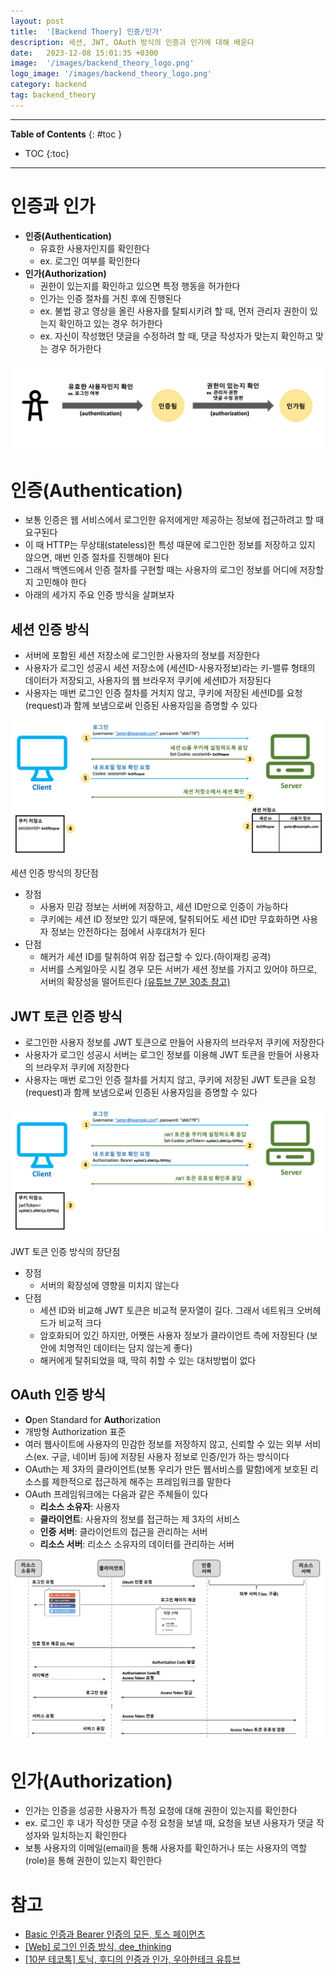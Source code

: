 ```yaml
---
layout: post
title:  '[Backend Thoery] 인증/인가'
description: 세션, JWT, OAuth 방식의 인증과 인가에 대해 배운다
date:   2023-12-08 15:01:35 +0300
image:  '/images/backend_theory_logo.png'
logo_image: '/images/backend_theory_logo.png'
category: backend
tag: backend_theory
---
```


---
**Table of Contents**
{: #toc }
*  TOC
{:toc}

---

# 인증과 인가

- **인증(Authentication)**
  - 유효한 사용자인지를 확인한다 
  - ex. 로그인 여부를 확인한다
- **인가(Authorization)**
  - 권한이 있는지를 확인하고 있으면 특정 행동을 허가한다
  - 인가는 인증 절차를 거친 후에 진행된다
  - ex. 불법 광고 영상을 올린 사용자를 탈퇴시키려 할 때, 먼저 관리자 권한이 있는지 확인하고 있는 경우 허가한다
  - ex. 자신이 작성했던 댓글을 수정하려 할 때, 댓글 작성자가 맞는지 확인하고 맞는 경우 허가한다

![](/images/backend_theory_2.png)

# 인증(Authentication)

- 보통 인증은 웹 서비스에서 로그인한 유저에게만 제공하는 정보에 접근하려고 할 때 요구된다
- 이 때 HTTP는 무상태(stateless)한 특성 때문에 로그인한 정보를 저장하고 있지 않으면, 매번 인증 절차를 진행해야 된다
- 그래서 백엔드에서 인증 절차를 구현할 때는 사용자의 로그인 정보를 어디에 저장할지 고민해야 한다
- 아래의 세가지 주요 인증 방식을 살펴보자

## 세션 인증 방식

- 서버에 포함된 세션 저장소에 로그인한 사용자의 정보를 저장한다
- 사용자가 로그인 성공시 세션 저장소에 (세션ID-사용자정보)라는 키-밸류 형태의 데이터가 저장되고, 사용자의 웹 브라우저 쿠키에 세션ID가 저장된다
- 사용자는 매번 로그인 인증 절차를 거치지 않고, 쿠키에 저장된 세션ID를 요청(request)과 함께 보냄으로써 인증된 사용자임을 증명할 수 있다

![](/images/backend_theory_3.png)

<div class="bell-para">
    <div class="bell-bar">
      <i class="fa-solid fa-bell"></i>
      세션 인증 방식의 장단점
    </div>
    <div class="bell-content">
      <ul>
        <li>장점
          <ul>
            <li>사용자 민감 정보는 서버에 저장하고, 세션 ID만으로 인증이 가능하다</li>
            <li>쿠키에는 세션 ID 정보만 있기 때문에, 탈취되어도 세션 ID만 무효화하면 사용자 정보는 안전하다는 점에서 사후대처가 된다</li>
          </ul>
        </li>
        <li>단점
          <ul>
            <li>해커가 세션 ID를 탈취하여 위장 접근할 수 있다.(하이재킹 공격)</li>
            <li>서버를 스케일아웃 시킬 경우 모든 서버가 세션 정보를 가지고 있어야 하므로, 서버의 확장성을 떨어트린다 <a href='https://www.youtube.com/watch?v=BotXDfBPvDA'>(유튜브 7분 30초 참고)</a></li>
          </ul>
        </li>
      </ul>
    </div>
</div>

## JWT 토큰 인증 방식

- 로그인한 사용자 정보를 JWT 토큰으로 만들어 사용자의 브라우저 쿠키에 저장한다
- 사용자가 로그인 성공시 서버는 로그인 정보를 이용해 JWT 토큰을 만들어 사용자의 브라우저 쿠키에 저장한다
- 사용자는 매번 로그인 인증 절차를 거치지 않고, 쿠키에 저장된 JWT 토큰을 요청(request)과 함께 보냄으로써 인증된 사용자임을 증명할 수 있다

![](/images/backend_theory_4.png)

<div class="bell-para">
    <div class="bell-bar">
      <i class="fa-solid fa-bell"></i>
      JWT 토큰 인증 방식의 장단점
    </div>
    <div class="bell-content">
      <ul>
        <li>장점
          <ul>
            <li>서버의 확장성에 영향을 미치지 않는다</li>
          </ul>
        </li>
        <li>단점
          <ul>
            <li>세션 ID와 비교해 JWT 토큰은 비교적 문자열이 길다. 그래서 네트워크 오버헤드가 비교적 크다</li>
            <li>암호화되어 있긴 하지만, 어쨋든 사용자 정보가 클라이언트 측에 저장된다 (보안에 치명적인 데이터는 담지 않는게 좋다)</li>
            <li>해커에게 탈취되었을 때, 딱히 취할 수 있는 대처방법이 없다</li>
          </ul>
        </li>
      </ul>
    </div>
</div>

## OAuth 인증 방식

- **O**pen Standard for **Auth**orization
- 개방형 Authorization 표준
- 여러 웹사이트에 사용자의 민감한 정보를 저장하지 않고, 신뢰할 수 있는 외부 서비스(ex. 구글, 네이버 등)에 저장된 사용자 정보로 인증/인가 하는 방식이다
- OAuth는 제 3자의 클라이언트(보통 우리가 만든 웹서비스를 말함)에게 보호된 리소스를 제한적으로 접근하게 해주는 프레임워크를 말한다
- OAuth 프레임워크에는 다음과 같은 주체들이 있다
  - **리소스 소유자**: 사용자
  - **클라이언트**: 사용자의 정보를 접근하는 제 3자의 서비스
  - **인증 서버**: 클라이언트의 접근을 관리하는 서버
  - **리소스 서버**: 리소스 소유자의 데이터를 관리하는 서버

![](/images/backend_theory_5.png)

# 인가(Authorization)

- 인가는 인증을 성공한 사용자가 특정 요청에 대해 권한이 있는지를 확인한다
- ex. 로그인 후 내가 작성한 댓글 수정 요청을 보낼 때, 요청을 보낸 사용자가 댓글 작성자와 일치하는지 확인한다
- 보통 사용자의 이메일(email)을 통해 사용자를 확인하거나 또는 사용자의 역할(role)을 통해 권한이 있는지 확인한다

# 참고

- [Basic 인증과 Bearer 인증의 모든, 토스 페이먼츠](https://www.tosspayments.com/blog/articles/dev-2)
- [[Web] 로그인 인증 방식, dee_thinking](https://velog.io/@dee0518/%EB%A1%9C%EA%B7%B8%EC%9D%B8-%EC%9D%B8%EC%A6%9D-%EB%B0%A9%EC%8B%9D)
- [[10분 테코톡] 토닉, 후디의 인증과 인가, 우아한테크 유튜브](https://www.youtube.com/watch?v=BotXDfBPvDA)